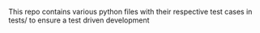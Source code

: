 This repo contains various python files with their respective test cases in tests/ to ensure a test driven development
